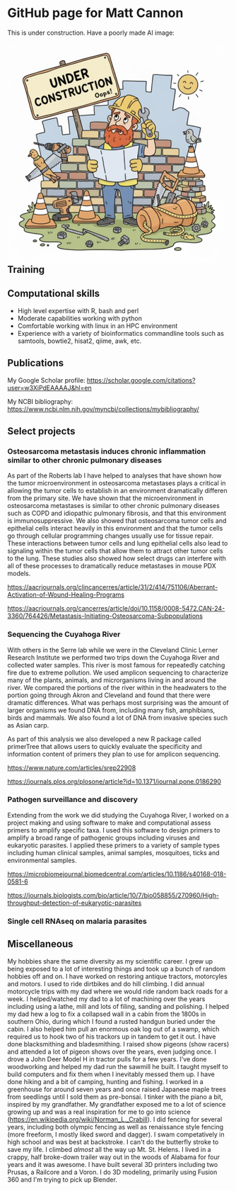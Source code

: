 # GitHub page for Matt Cannon

This is under construction. Have a poorly made AI image:


<img align="left" src="under_construction.jpg" alt="just, what?" width="500" height="500"/>


## Training

## Computational skills

- High level expertise with R, bash and perl
- Moderate capabilities working with python
- Comfortable working with linux in an HPC environment
- Experience with a variety of bioinformatics commandline tools such as samtools, bowtie2, hisat2, qiime, awk, etc.


## Publications
My Google Scholar profile:
https://scholar.google.com/citations?user=w3XiPdEAAAAJ&hl=en

My NCBI bibliography:
https://www.ncbi.nlm.nih.gov/myncbi/collections/mybibliography/

## Select projects

### Osteosarcoma metastasis induces chronic inflammation similar to other chronic pulmonary diseases
As part of the Roberts lab I have helped to analyses that have shown how the tumor microenvironment in osteosarcoma metastases plays a critical in allowing the tumor cells to establish in an environment dramatically differen from the primary site. We have shown that the microenvironment in osteosarcoma metastases is similar to other chronic pulmonary diseases such as COPD and idiopathic pulmonary fibrosis, and that this environment is immunosuppressive. We also showed that osteosarcoma tumor cells and epithelial cells interact heavily in this environment and that the tumor cells go through cellular programming changes usually use for tissue repair. These interactions between tumor cells and lung epithelial cells also lead to signaling within the tumor cells that allow them to attract other tumor cells to the lung. These studies also showed how select drugs can interfere with all of these processes to dramatically reduce metastases in mouse PDX models. 

https://aacrjournals.org/clincancerres/article/31/2/414/751106/Aberrant-Activation-of-Wound-Healing-Programs

https://aacrjournals.org/cancerres/article/doi/10.1158/0008-5472.CAN-24-3360/764426/Metastasis-Initiating-Osteosarcoma-Subpopulations


### Sequencing the Cuyahoga River
With others in the Serre lab while we were in the Cleveland Clinic Lerner Research Institute we performed two trips down the Cuyahoga River and collected water samples. This river is most famous for repeatedly catching fire due to extreme pollution. We used amplicon sequencing to characterize many of the plants, animals, and microrganisms living in and around the river. We compared the portions of the river within in the headwaters to the portion going through Akron and Cleveland and found that there were dramatic differences. What was perhaps most surprising was the amount of larger organisms we found DNA from, including many fish, amphibians, birds and mammals. We also found a lot of DNA from invasive species such as Asian carp.

As part of this analysis we also developed a new R package called primerTree that allows users to quickly evaluate the specificity and information content of primers they plan to use for amplicon sequencing.

https://www.nature.com/articles/srep22908

https://journals.plos.org/plosone/article?id=10.1371/journal.pone.0186290

### Pathogen surveillance and discovery
Extending from the work we did studying the Cuyahoga River, I worked on a project making and using software to make and computational assess primers to amplify specific taxa. I used this software to design primers to amplify a broad range of pathogenic groups including viruses and eukaryotic parasites. I applied these primers to a variety of sample types including human clinical samples, animal samples, mosquitoes, ticks and environmental samples.

https://microbiomejournal.biomedcentral.com/articles/10.1186/s40168-018-0581-6

https://journals.biologists.com/bio/article/10/7/bio058855/270960/High-throughput-detection-of-eukaryotic-parasites

### Single cell RNAseq on malaria parasites

## Miscellaneous

My hobbies share the same diversity as my scientific career. I grew up being exposed to a lot of interesting things and took up a bunch of random hobbies off and on. I have worked on restoring antique tractors, motorcyles and motors. I used to ride dirtbikes and do hill climbing. I did annual motorcycle trips with my dad where we would ride random back roads for a week. I helped/watched my dad to a lot of machining over the years including using a lathe, mill and lots of filing, sanding and polishing. I helped my dad hew a log to fix a collapsed wall in a cabin from the 1800s in southern Ohio, during which I found a rusted handgun buried under the cabin. I also helped him pull an enormous oak log out of a swamp, which required us to hook two of his trackors up in tandem to get it out. I have done blacksmithing and bladesmithing. I raised show pigeons (show racers) and attended a lot of pigeon shows over the years, even judging once. I drove a John Deer Model H in tractor pulls for a few years. I've done woodworking and helped my dad run the sawmill he built. I taught myself to build computers and fix them when I inevitably messed them up. I have done hiking and a bit of camping, hunting and fishing. I worked in a greenhouse for around seven years and once raised Japanese maple trees from seedlings until I sold them as pre-bonsai. I tinker with the piano a bit, inspired by my grandfather. My grandfather exposed me to a lot of science growing up and was a real inspiration for me to go into science (https://en.wikipedia.org/wiki/Norman_L._Crabill). I did fencing for several years, including both olympic fencing as well as renaissance style fencing (more freeform, I mostly liked sword and dagger). I swam competatively in high school and was best at backstroke. I can't do the butterfly stroke to save my life. I climbed *almost* all the way up Mt. St. Helens. I lived in a crappy, half broke-down trailer way out in the woods of Alabama for four years and it was awesome. I have built several 3D printers including two Prusas, a Railcore and a Voron. I do 3D modeling, primarily using Fusion 360 and I'm trying to pick up Blender.
